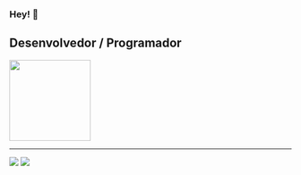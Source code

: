 
### Hey! 👋
##  Desenvolvedor / Programador
<div>
  <img height="145em" src="https://github-readme-stats.vercel.app/api/top-langs/?username=rangeladonai&layout=compact&theme=gruvbox"/>
</div>

<div>     
   
 </div>
 
<hr>
<a href="mailto:rangel.adonai@gmail.com"><img src="https://img.shields.io/badge/Gmail-D14836?style=for-the-badge&logo=gmail&logoColor=white"/></a>
<a href="https://br.linkedin.com/in/rangel-adonai-a38823234"><img src="https://img.shields.io/badge/LinkedIn-0077B5?style=for-the-badge&logo=linkedin&logoColor=white"/>
</a>
